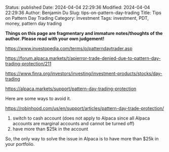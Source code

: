 Status: published
Date: 2024-04-04 22:29:36
Modified: 2024-04-04 22:29:36
Author: Benjamin Du
Slug: tips-on-pattern-day-trading
Title: Tips on Pattern Day Trading
Category: Investment
Tags: investment, PDT, money, pattern day trading

**Things on this page are fragmentary and immature notes/thoughts of the author. Please read with your own judgement!**





https://www.investopedia.com/terms/p/patterndaytrader.asp


https://forum.alpaca.markets/t/apierror-trade-denied-due-to-pattern-day-trading-protection/211



https://www.finra.org/investors/investing/investment-products/stocks/day-trading


https://alpaca.markets/support/pattern-day-trading-protection



Here are some ways to avoid it.

https://robinhood.com/us/en/support/articles/pattern-day-trade-protection/

1. switch to cash account (does not apply to Alpaca since all Alpaca accounts are marginal accounts and cannot be turned off)
3. have more than $25k in the account

So, the only way to solve the issue in Alpaca is to have more than $25k in your portfolio.
